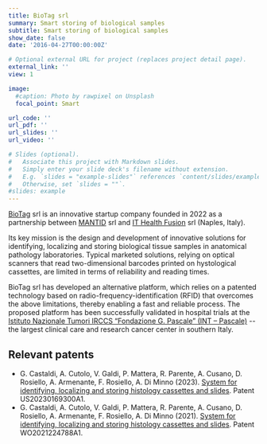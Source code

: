 ```yaml
---
title: BioTag srl
summary: Smart storing of biological samples
subtitle: Smart storing of biological samples
show_date: false
date: '2016-04-27T00:00:00Z'

# Optional external URL for project (replaces project detail page).
external_link: ''
view: 1

image:
  #caption: Photo by rawpixel on Unsplash
  focal_point: Smart

url_code: ''
url_pdf: ''
url_slides: ''
url_video: ''

# Slides (optional).
#   Associate this project with Markdown slides.
#   Simply enter your slide deck's filename without extension.
#   E.g. `slides = "example-slides"` references `content/slides/example-slides.md`.
#   Otherwise, set `slides = ""`.
#slides: example
---
```


[BioTag](https://biotag.it) srl is an innovative startup company founded in 2022 as a partnership between [MANTID](/startup/mantid) srl and [IT Health Fusion](https://www.ithealthfusion.com) srl (Naples, Italy).

Its key mission is the design and development of innovative solutions for identifying, localizing and storing biological tissue samples in anatomical pathology laboratories. Typical marketed solutions, relying on optical scanners that read two-dimensional barcodes printed on hystological cassettes, are limited in terms of reliability and reading times.

BioTag srl has developed an alternative platform, which relies on a patented technology based on radio-frequency-identification (RFID) that overcomes the above limitations, thereby enabling a fast and reliable process. The proposed platform has been successfully validated in hospital trials at the [Istituto Nazionale Tumori IRCCS “Fondazione G. Pascale” (INT – Pascale)](https://newportal.istitutotumori.na.it) -- the largest clinical care and research cancer center in southern Italy.

## Relevant patents
- G. Castaldi, A. Cutolo, V. Galdi, P. Mattera, R. Parente, A. Cusano, D. Rosiello, A. Armenante, F. Rosiello, A. Di Minno (2023). [System for identifying, localizing and storing histology cassettes and slides](/publication/castaldi-system-identifying-localizing-2023/). Patent US20230169300A1.
- G. Castaldi, A. Cutolo, V. Galdi, P. Mattera, R. Parente, A. Cusano, D. Rosiello, A. Armenante, F. Rosiello, A. Di Minno (2021). [System for identifying, localizing and storing histology cassettes and slides](/publication/castaldi-system-identifying-localizing-2021/). Patent WO2021224788A1.
